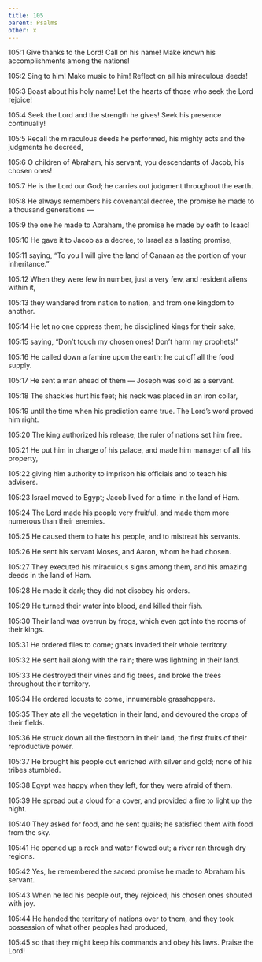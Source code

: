 ```yaml
---
title: 105
parent: Psalms
other: x
---
```



<a name="105:1">105:1</a> Give thanks to the Lord!
Call on his name!
Make known his accomplishments among the nations!

<a name="105:2">105:2</a> Sing to him!
Make music to him!
Reflect on all his miraculous deeds!

<a name="105:3">105:3</a> Boast about his holy name!
Let the hearts of those who seek the Lord rejoice!

<a name="105:4">105:4</a> Seek the Lord and the strength he gives!
Seek his presence continually!

<a name="105:5">105:5</a> Recall the miraculous deeds he performed,
his mighty acts and the judgments he decreed,

<a name="105:6">105:6</a> O children of Abraham, his servant,
you descendants of Jacob, his chosen ones!

<a name="105:7">105:7</a> He is the Lord our God;
he carries out judgment throughout the earth.

<a name="105:8">105:8</a> He always remembers his covenantal decree,
the promise he made to a thousand generations — 

<a name="105:9">105:9</a> the one he made to Abraham,
the promise he made by oath to Isaac!

<a name="105:10">105:10</a> He gave it to Jacob as a decree,
to Israel as a lasting promise,

<a name="105:11">105:11</a> saying, “To you I will give the land of Canaan
as the portion of your inheritance.”

<a name="105:12">105:12</a> When they were few in number,
just a very few, and resident aliens within it,

<a name="105:13">105:13</a> they wandered from nation to nation,
and from one kingdom to another.

<a name="105:14">105:14</a> He let no one oppress them;
he disciplined kings for their sake,

<a name="105:15">105:15</a> saying, “Don’t touch my chosen ones!
Don’t harm my prophets!”

<a name="105:16">105:16</a> He called down a famine upon the earth;
he cut off all the food supply.

<a name="105:17">105:17</a> He sent a man ahead of them — 
Joseph was sold as a servant.

<a name="105:18">105:18</a> The shackles hurt his feet;
his neck was placed in an iron collar,

<a name="105:19">105:19</a> until the time when his prediction came true.
The Lord’s word proved him right.

<a name="105:20">105:20</a> The king authorized his release;
the ruler of nations set him free.

<a name="105:21">105:21</a> He put him in charge of his palace,
and made him manager of all his property,

<a name="105:22">105:22</a> giving him authority to imprison his officials
and to teach his advisers.

<a name="105:23">105:23</a> Israel moved to Egypt;
Jacob lived for a time in the land of Ham.

<a name="105:24">105:24</a> The Lord made his people very fruitful,
and made them more numerous than their enemies.

<a name="105:25">105:25</a> He caused them to hate his people,
and to mistreat his servants.

<a name="105:26">105:26</a> He sent his servant Moses,
and Aaron, whom he had chosen.

<a name="105:27">105:27</a> They executed his miraculous signs among them,
and his amazing deeds in the land of Ham.

<a name="105:28">105:28</a> He made it dark;
they did not disobey his orders.

<a name="105:29">105:29</a> He turned their water into blood,
and killed their fish.

<a name="105:30">105:30</a> Their land was overrun by frogs,
which even got into the rooms of their kings.

<a name="105:31">105:31</a> He ordered flies to come;
gnats invaded their whole territory.

<a name="105:32">105:32</a> He sent hail along with the rain;
there was lightning in their land.

<a name="105:33">105:33</a> He destroyed their vines and fig trees,
and broke the trees throughout their territory.

<a name="105:34">105:34</a> He ordered locusts to come,
innumerable grasshoppers.

<a name="105:35">105:35</a> They ate all the vegetation in their land,
and devoured the crops of their fields.

<a name="105:36">105:36</a> He struck down all the firstborn in their land,
the first fruits of their reproductive power.

<a name="105:37">105:37</a> He brought his people out enriched with silver and gold;
none of his tribes stumbled.

<a name="105:38">105:38</a> Egypt was happy when they left,
for they were afraid of them.

<a name="105:39">105:39</a> He spread out a cloud for a cover,
and provided a fire to light up the night.

<a name="105:40">105:40</a> They asked for food, and he sent quails;
he satisfied them with food from the sky.

<a name="105:41">105:41</a> He opened up a rock and water flowed out;
a river ran through dry regions.

<a name="105:42">105:42</a> Yes, he remembered the sacred promise
he made to Abraham his servant.

<a name="105:43">105:43</a> When he led his people out, they rejoiced;
his chosen ones shouted with joy.

<a name="105:44">105:44</a> He handed the territory of nations over to them,
and they took possession of what other peoples had produced,

<a name="105:45">105:45</a> so that they might keep his commands
and obey his laws.
Praise the Lord!